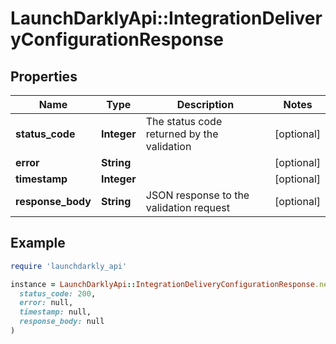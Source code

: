 # LaunchDarklyApi::IntegrationDeliveryConfigurationResponse

## Properties

| Name | Type | Description | Notes |
| ---- | ---- | ----------- | ----- |
| **status_code** | **Integer** | The status code returned by the validation | [optional] |
| **error** | **String** |  | [optional] |
| **timestamp** | **Integer** |  | [optional] |
| **response_body** | **String** | JSON response to the validation request | [optional] |

## Example

```ruby
require 'launchdarkly_api'

instance = LaunchDarklyApi::IntegrationDeliveryConfigurationResponse.new(
  status_code: 200,
  error: null,
  timestamp: null,
  response_body: null
)
```

